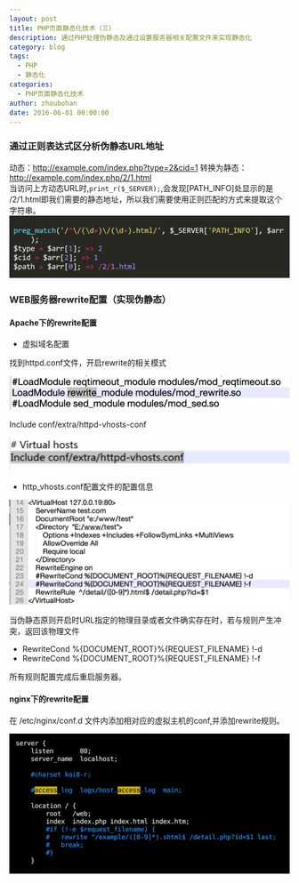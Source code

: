```yaml
---
layout: post
title: PHP页面静态化技术（三）
description: 通过PHP处理伪静态及通过设置服务器相关配置文件来实现静态化
category: blog
tags:
  - PHP
  - 静态化
categories:
  - PHP页面静态化技术
author: zhoubohan
date: 2016-06-01 00:00:00
---
```


### 通过正则表达式区分析伪静态URL地址

动态：http://example.com/index.php?type=2&cid=1 转换为静态：http://example.com/index.php/2/1.html<br/>
当访问上方动态URL时,<code>print_r($_SERVER);</code>,会发现[PATH_INFO]处显示的是 /2/1.html即我们需要的静态地址，所以我们需要使用正则匹配的方式来提取这个字符串。<br/>
![page-static-tenth](/images/pageStatic/page-static-tenth.png)

### WEB服务器rewrite配置（实现伪静态）

#### Apache下的rewrite配置

* 虚拟域名配置

 找到httpd.conf文件，开启rewrite的相关模式

![page-static-11](/images/pageStatic/page-static-11.png)

 Include conf/extra/httpd-vhosts-conf

![page-static-12](/images/pageStatic/page-static-12.png)

* http_vhosts.conf配置文件的配置信息 

![page-static-13](/images/pageStatic/page-static-13.png)

当伪静态原则开启时URL指定的物理目录或者文件确实存在时，若与规则产生冲突，返回该物理文件

* RewriteCond %{DOCUMENT_ROOT}%{REQUEST_FILENAME} !-d
* RewriteCond %{DOCUMENT_ROOT}%{REQUEST_FILENAME} !-f

所有规则配置完成后重启服务器。

#### nginx下的rewrite配置

在 /etc/nginx/conf.d 文件内添加相对应的虚拟主机的conf,并添加rewrite规则。

![page-static-14](/images/pageStatic/page-static-14.png)
